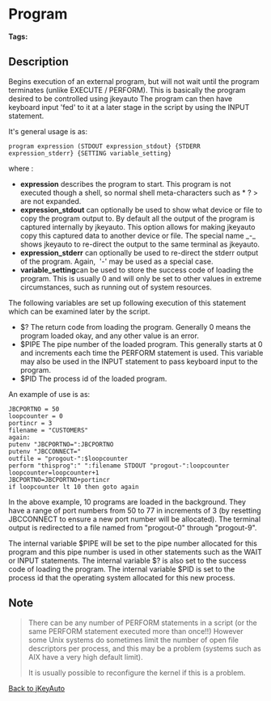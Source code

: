 # Program

<PageHeader />  

**Tags:**
<badge text='program profiling' vertical='middle' />

## Description

Begins execution of an external program, but will not wait until the program terminates (unlike EXECUTE / PERFORM). This is basically the program desired to be controlled using jkeyauto The program can then have keyboard input 'fed' to it at a later stage in the script by using the INPUT statement.

It's general usage is as:

```
program expression (STDOUT expression_stdout} {STDERR expression_stderr} {SETTING variable_setting}
```

where :

- **expression** describes the program to start. This program is not executed though a shell, so normal shell meta-characters such as \* ? &gt; are not expanded.
- **expression\_stdout** can optionally be used to show what device or file to copy the program output to. By default all the output of the program is captured internally by jkeyauto. This option allows for making jkeyauto copy this captured data to another device or file. The special name \_-\_ shows jkeyauto to re-direct the output to the same terminal as jkeyauto.
- **expression\_stderr** can optionally be used to re-direct the stderr output of the program. Again,  '-' may be used as a special case.
- **variable\_setting**can be used to store the success code of loading the program. This is usually 0 and will only be set to other values in extreme circumstances, such as running out of system resources.

The following variables are set up following execution of this statement which can be examined later by the script.

- $? The return code from loading the program. Generally 0 means the program loaded okay, and any other value is an error.
- $PIPE The pipe number of the loaded program. This generally starts at 0 and increments each time the PERFORM statement is used. This variable may also be used in the INPUT statement to pass keyboard input to the program.
- $PID The process id of the loaded program.

An example of use is as:

```
JBCPORTNO = 50
loopcounter = 0
portincr = 3
filename = "CUSTOMERS"
again:
putenv "JBCPORTNO=":JBCPORTNO
putenv "JBCCONNECT="
outfile = "progout-":$loopcounter
perform "thisprog":" ":filename STDOUT "progout-":loopcounter
loopcounter=loopcounter+1
JBCPORTNO=JBCPORTNO+portincr
if loopcounter lt 10 then goto again
```

In the above example, 10 programs are loaded in the background. They have a range of port numbers from 50 to 77 in increments of 3 (by resetting JBCCONNECT to ensure a new port number will be allocated). The terminal output is redirected to a file named from "progout-0" through "progout-9".

The internal variable $PIPE will be set to the pipe number allocated for this program and this pipe number is used in other statements such as the WAIT or INPUT statements. The internal variable $? is also set to the success code of loading the program. The internal variable $PID is set to the process id that the operating system allocated for this new process.

## Note

> There can be any number of PERFORM statements in a script (or the same PERFORM statement executed more than once!!) However some Unix systems do sometimes limit the number of open file descriptors per process, and this may be a problem (systems such as AIX have a very high default limit).
>
> It is usually possible to reconfigure the kernel if this is a problem.

[Back to jKeyAuto](./../README.md)

<PageFooter />
